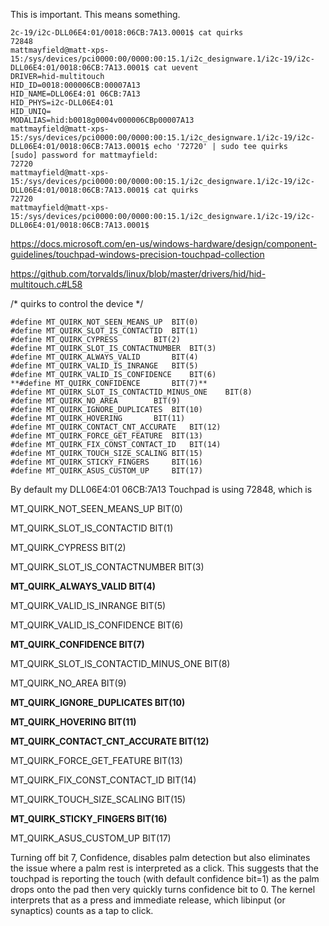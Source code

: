 This is important. This means something.

```
2c-19/i2c-DLL06E4:01/0018:06CB:7A13.0001$ cat quirks
72848
mattmayfield@matt-xps-15:/sys/devices/pci0000:00/0000:00:15.1/i2c_designware.1/i2c-19/i2c-DLL06E4:01/0018:06CB:7A13.0001$ cat uevent
DRIVER=hid-multitouch
HID_ID=0018:000006CB:00007A13
HID_NAME=DLL06E4:01 06CB:7A13
HID_PHYS=i2c-DLL06E4:01
HID_UNIQ=
MODALIAS=hid:b0018g0004v000006CBp00007A13
mattmayfield@matt-xps-15:/sys/devices/pci0000:00/0000:00:15.1/i2c_designware.1/i2c-19/i2c-DLL06E4:01/0018:06CB:7A13.0001$ echo '72720' | sudo tee quirks
[sudo] password for mattmayfield: 
72720
mattmayfield@matt-xps-15:/sys/devices/pci0000:00/0000:00:15.1/i2c_designware.1/i2c-19/i2c-DLL06E4:01/0018:06CB:7A13.0001$ cat quirks
72720
mattmayfield@matt-xps-15:/sys/devices/pci0000:00/0000:00:15.1/i2c_designware.1/i2c-19/i2c-DLL06E4:01/0018:06CB:7A13.0001$
```

https://docs.microsoft.com/en-us/windows-hardware/design/component-guidelines/touchpad-windows-precision-touchpad-collection

https://github.com/torvalds/linux/blob/master/drivers/hid/hid-multitouch.c#L58

/* quirks to control the device */
```
#define MT_QUIRK_NOT_SEEN_MEANS_UP	BIT(0)
#define MT_QUIRK_SLOT_IS_CONTACTID	BIT(1)
#define MT_QUIRK_CYPRESS		BIT(2)
#define MT_QUIRK_SLOT_IS_CONTACTNUMBER	BIT(3)
#define MT_QUIRK_ALWAYS_VALID		BIT(4)
#define MT_QUIRK_VALID_IS_INRANGE	BIT(5)
#define MT_QUIRK_VALID_IS_CONFIDENCE	BIT(6)
**#define MT_QUIRK_CONFIDENCE		BIT(7)**
#define MT_QUIRK_SLOT_IS_CONTACTID_MINUS_ONE	BIT(8)
#define MT_QUIRK_NO_AREA		BIT(9)
#define MT_QUIRK_IGNORE_DUPLICATES	BIT(10)
#define MT_QUIRK_HOVERING		BIT(11)
#define MT_QUIRK_CONTACT_CNT_ACCURATE	BIT(12)
#define MT_QUIRK_FORCE_GET_FEATURE	BIT(13)
#define MT_QUIRK_FIX_CONST_CONTACT_ID	BIT(14)
#define MT_QUIRK_TOUCH_SIZE_SCALING	BIT(15)
#define MT_QUIRK_STICKY_FINGERS		BIT(16)
#define MT_QUIRK_ASUS_CUSTOM_UP		BIT(17)
```

By default my DLL06E4:01 06CB:7A13 Touchpad is using 72848, which is

MT_QUIRK_NOT_SEEN_MEANS_UP	BIT(0)

MT_QUIRK_SLOT_IS_CONTACTID	BIT(1)

MT_QUIRK_CYPRESS		BIT(2)

MT_QUIRK_SLOT_IS_CONTACTNUMBER	BIT(3)

**MT_QUIRK_ALWAYS_VALID		BIT(4)**

MT_QUIRK_VALID_IS_INRANGE	BIT(5)

MT_QUIRK_VALID_IS_CONFIDENCE	BIT(6)

**MT_QUIRK_CONFIDENCE		BIT(7)**

MT_QUIRK_SLOT_IS_CONTACTID_MINUS_ONE	BIT(8)

MT_QUIRK_NO_AREA		BIT(9)

**MT_QUIRK_IGNORE_DUPLICATES	BIT(10)**

**MT_QUIRK_HOVERING		BIT(11)**

**MT_QUIRK_CONTACT_CNT_ACCURATE	BIT(12)**

MT_QUIRK_FORCE_GET_FEATURE	BIT(13)

MT_QUIRK_FIX_CONST_CONTACT_ID	BIT(14)

MT_QUIRK_TOUCH_SIZE_SCALING	BIT(15)

**MT_QUIRK_STICKY_FINGERS		BIT(16)**

MT_QUIRK_ASUS_CUSTOM_UP		BIT(17)

Turning off bit 7, Confidence, disables palm detection but also eliminates the issue where a palm rest is interpreted as a click. This suggests that the touchpad is reporting the touch (with default confidence bit=1) as the palm drops onto the pad then very quickly turns confidence bit to 0. The kernel interprets that as a press and immediate release, which libinput (or synaptics) counts as a tap to click.
